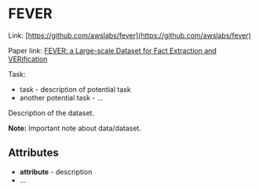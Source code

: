 # FEVER

Link: [https://github.com/awslabs/fever](https://github.com/awslabs/fever)

Paper link: [FEVER: a Large-scale Dataset for Fact Extraction and VERification](https://www.aclweb.org/anthology/N18-1074/)

Task:
* task - description of potential task
* another potential task - ...

Description of the dataset.

**Note:** Important note about data/dataset.


## Attributes

* **attribute** - description
* ...
